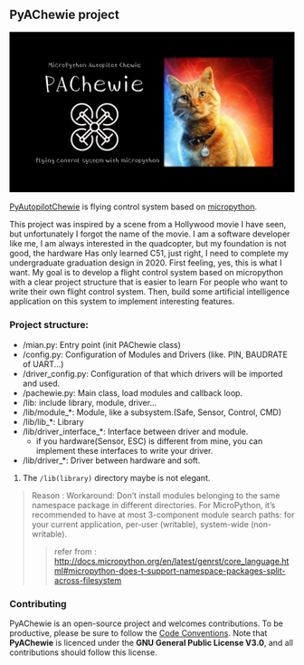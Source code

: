 ## PyAChewie project
![Introduction](https://raw.githubusercontent.com/HotIce0/PAChewie/master/img.jpg)

[PyAutopilotChewie](https://github.com/HotIce0/PAChewie) is flying control system based on [micropython](https://github.com/micropython/micropython).

This project was inspired by a scene from a Hollywood movie I have seen, but unfortunately I forgot the name of the movie. I am a software developer like me, I am always interested in the quadcopter, but my foundation is not good, the hardware Has only learned C51, just right, I need to complete my undergraduate graduation design in 2020. First feeling, yes, this is what I want. My goal is to develop a  flight control system based on micropython with a clear project structure that is easier to learn For people who want to write their own flight control system. Then, build some artificial intelligence application on this system to implement interesting features.


### Project structure:
- /mian.py: Entry point (init PAChewie class)
- /config.py: Configuration of Modules and Drivers (like. PIN, BAUDRATE of UART...)
- /driver_config.py: Configuration of that which drivers will be imported and used.
- /pachewie.py: Main class, load modules and callback loop.
- /lib: include library, module, driver...
- /lib/module_*: Module, like a subsystem.(Safe, Sensor, Control, CMD)
- /lib/lib_*: Library
- /lib/driver_interface_*: Interface between driver and module.
    - if you hardware(Sensor, ESC) is different from mine, you can implement these interfaces to write your driver.
- /lib/driver_*: Driver between hardware and soft.


1. The `/lib(library)` directory maybe is not elegant.
> Reason : Workaround: Don’t install modules belonging to the same namespace package in different directories. For MicroPython, it’s recommended to have at most 3-component module search paths: for your current application, per-user (writable), system-wide (non-writable). 
>> refer from : http://docs.micropython.org/en/latest/genrst/core_language.html#micropython-does-t-support-namespace-packages-split-across-filesystem

### Contributing
PyAChewie is an open-source project and welcomes contributions. To be productive, please be sure to follow the [Code Conventions](https://github.com/HotIce0/PAChewie/blob/master/CODECONVENTIONS.md). Note that **PyAChewie** is licenced under the **GNU General Public License V3.0**, and all contributions should follow this license.